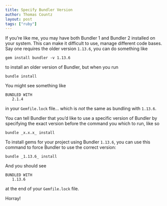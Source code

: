 ```yaml
---
title: Specify Bundler Version
author: Thomas Countz
layout: post
tags: ["ruby"]
---
```


If you’re like me, you may have both Bundler 1 and Bundler 2 installed on your system. This can make it difficult to use, manage different code bases. Say one requires the older version `1.13.6`, you can do something like

```
gem install bundler -v 1.13.6
```

to install an older version of Bundler, but when you run

```
bundle install
```

You might see something like

```
BUNDLED WITH
   2.1.4
```

in your `Gemfile.lock` file… which is _not_ the same as bundling with `1.13.6`.

You can tell Bundler that you’d like to use a specific version of Bundler by specifying the exact version before the command you which to run, like so

```
bundle _x.x.x_ install
```

To install gems for your project using Bundler `1.13.6`, you can use this command to force Bundler to use the correct version:

```
bundle _1.13.6_ install
```

And you should see

```
BUNDLED WITH
   1.13.6
```

at the end of your `Gemfile.lock` file.

Horray!
